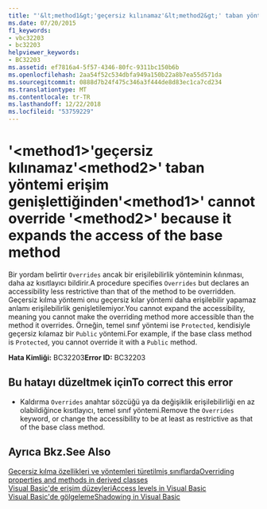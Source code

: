 ```yaml
---
title: "'&lt;method1&gt;'geçersiz kılınamaz'&lt;method2&gt;' taban yöntemi erişim genişlettiğinden"
ms.date: 07/20/2015
f1_keywords:
- vbc32203
- bc32203
helpviewer_keywords:
- BC32203
ms.assetid: ef7816a4-5f57-4346-80fc-9311bc150b6b
ms.openlocfilehash: 2aa54f52c534dbfa949a150b22a8b7ea55d571da
ms.sourcegitcommit: 0888d7b24f475c346a3f444de8d83ec1ca7cd234
ms.translationtype: MT
ms.contentlocale: tr-TR
ms.lasthandoff: 12/22/2018
ms.locfileid: "53759229"
---
```

# <a name="ltmethod1gt-cannot-override-ltmethod2gt-because-it-expands-the-access-of-the-base-method"></a><span data-ttu-id="89c3d-102">'&lt;method1&gt;'geçersiz kılınamaz'&lt;method2&gt;' taban yöntemi erişim genişlettiğinden</span><span class="sxs-lookup"><span data-stu-id="89c3d-102">'&lt;method1&gt;' cannot override '&lt;method2&gt;' because it expands the access of the base method</span></span>
<span data-ttu-id="89c3d-103">Bir yordam belirtir `Overrides` ancak bir erişilebilirlik yönteminin kılınması, daha az kısıtlayıcı bildirir.</span><span class="sxs-lookup"><span data-stu-id="89c3d-103">A procedure specifies `Overrides` but declares an accessibility less restrictive than that of the method to be overridden.</span></span> <span data-ttu-id="89c3d-104">Geçersiz kılma yöntemi onu geçersiz kılar yöntemi daha erişilebilir yapamaz anlamı erişilebilirlik genişletilemiyor.</span><span class="sxs-lookup"><span data-stu-id="89c3d-104">You cannot expand the accessibility, meaning you cannot make the overriding method more accessible than the method it overrides.</span></span> <span data-ttu-id="89c3d-105">Örneğin, temel sınıf yöntemi ise `Protected`, kendisiyle geçersiz kılamaz bir `Public` yöntemi.</span><span class="sxs-lookup"><span data-stu-id="89c3d-105">For example, if the base class method is `Protected`, you cannot override it with a `Public` method.</span></span>  
  
 <span data-ttu-id="89c3d-106">**Hata Kimliği:** BC32203</span><span class="sxs-lookup"><span data-stu-id="89c3d-106">**Error ID:** BC32203</span></span>  
  
## <a name="to-correct-this-error"></a><span data-ttu-id="89c3d-107">Bu hatayı düzeltmek için</span><span class="sxs-lookup"><span data-stu-id="89c3d-107">To correct this error</span></span>  
  
-   <span data-ttu-id="89c3d-108">Kaldırma `Overrides` anahtar sözcüğü ya da değişiklik erişilebilirliği en az olabildiğince kısıtlayıcı, temel sınıf yöntemi.</span><span class="sxs-lookup"><span data-stu-id="89c3d-108">Remove the `Overrides` keyword, or change the accessibility to be at least as restrictive as that of the base class method.</span></span>  
  
## <a name="see-also"></a><span data-ttu-id="89c3d-109">Ayrıca Bkz.</span><span class="sxs-lookup"><span data-stu-id="89c3d-109">See Also</span></span>  
 [<span data-ttu-id="89c3d-110">Geçersiz kılma özellikleri ve yöntemleri türetilmiş sınıflarda</span><span class="sxs-lookup"><span data-stu-id="89c3d-110">Overriding properties and methods in derived classes</span></span>](~/docs/visual-basic/programming-guide/language-features/objects-and-classes/inheritance-basics.md#overriding-properties-and-methods-in-derived-classes)  
 [<span data-ttu-id="89c3d-111">Visual Basic'de erişim düzeyleri</span><span class="sxs-lookup"><span data-stu-id="89c3d-111">Access levels in Visual Basic</span></span>](../../visual-basic/programming-guide/language-features/declared-elements/access-levels.md)  
 [<span data-ttu-id="89c3d-112">Visual Basic'de gölgeleme</span><span class="sxs-lookup"><span data-stu-id="89c3d-112">Shadowing in Visual Basic</span></span>](../../visual-basic/programming-guide/language-features/declared-elements/shadowing.md)
